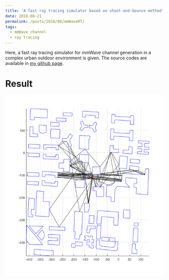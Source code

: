 ```yaml
---
title: 'A fast ray tracing simulator based on shoot-and-bounce method'
date: 2018-08-21
permalink: /posts/2018/08/mmWaveRT/
tags:
  - mmWave channel
  - ray tracing
---
```


Here, a fast ray tracing simulator for mmWave channel generation in a complex urban outdoor
environment is given. The source codes are available in [my github page](https://github.com/dengjunquan/MmWave_FastRayTracing).

Result
======
<img src='/images/blogimgs/RTresult.bmp'>

